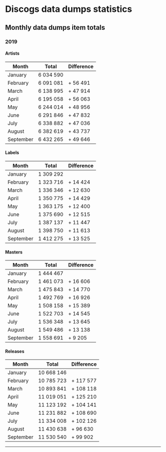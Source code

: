 # Discogs data dumps statistics

## Monthly data dumps item totals

### 2019

#### Artists

| Month     | Total     | Difference |
|-----------|-----------|------------|
| January   | 6 034 590 |            |
| February  | 6 091 081 | + 56 491   |
| March     | 6 138 995 | + 47 914   |
| April     | 6 195 058 | + 56 063   |
| May       | 6 244 014 | + 48 956   |
| June      | 6 291 846 | + 47 832   |
| July      | 6 338 882 | + 47 036   |
| August    | 6 382 619 | + 43 737   |
| September | 6 432 265 | + 49 646   |

#### Labels

| Month     | Total     | Difference |
|-----------|-----------|------------|
| January   | 1 309 292 |            |
| February  | 1 323 716 | + 14 424   |
| March     | 1 336 346 | + 12 630   |
| April     | 1 350 775 | + 14 429   |
| May       | 1 363 175 | + 12 400   |
| June      | 1 375 690 | + 12 515   |
| July      | 1 387 137 | + 11 447   |
| August    | 1 398 750 | + 11 613   |
| September | 1 412 275 | + 13 525   |

#### Masters

| Month     | Total     | Difference |
|-----------|-----------|------------|
| January   | 1 444 467 |            |
| February  | 1 461 073 | + 16 606   |
| March     | 1 475 843 | + 14 770   |
| April     | 1 492 769 | + 16 926   |
| May       | 1 508 158 | + 15 389   |
| June      | 1 522 703 | + 14 545   |
| July      | 1 536 348 | + 13 645   |
| August    | 1 549 486 | + 13 138   |
| September | 1 558 691 | +  9 205   |

#### Releases

| Month     | Total      | Difference |
|-----------|------------|------------|
| January   | 10 668 146 |            |
| February  | 10 785 723 | + 117 577  |
| March     | 10 893 841 | + 108 118  |
| April     | 11 019 051 | + 125 210  |
| May       | 11 123 192 | + 104 141  |
| June      | 11 231 882 | + 108 690  |
| July      | 11 334 008 | + 102 126  |
| August    | 11 430 638 | +  96 630  |
| September | 11 530 540 | +  99 902  |

---
